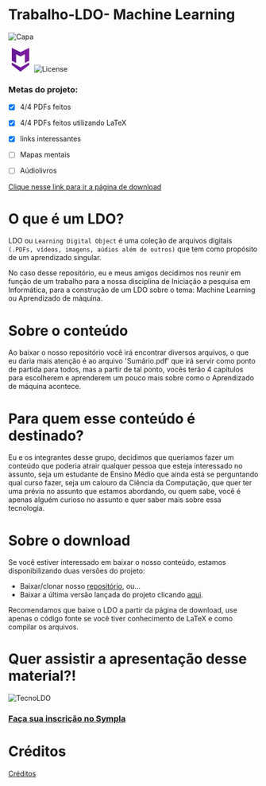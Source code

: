 # Trabalho-LDO- Machine Learning

![Capa](https://i.imgur.com/JTZCbcM.png "Capa do Livro")

![Markdown Logo](https://github.com/adam-p/markdown-here/raw/master/src/common/images/icon48.png "Markdown Logo")
![License](https://img.shields.io/cran/l/devtools?color=GPL3&label=licen%C3%A7a&logo=GPL3&logoColor=GPL3&style=plastic "License")


### Metas do projeto:

- [x] 4/4 PDFs feitos
- [x] 4/4 PDFs feitos utilizando LaTeX
- [x] links interessantes 
- [ ] Mapas mentais
- [ ] Aúdiolivros


[Clique nesse link para ir a página de download](https://github.com/MysteRys337/Trabalho-LDO-ML/releases)

# O que é um LDO?

LDO ou ```Learning Digital Object``` é uma coleção de arquivos digitais ```(.PDFs, vídeos, imagens, aúdios além de outros)``` que tem como propósito de um aprendizado singular.

No caso desse repositório, eu e meus amigos decidimos nos reunir em função de um trabalho para a nossa disciplina de Iniciação a pesquisa em Informática, para a construção de um LDO sobre o tema: Machine Learning ou Aprendizado de máquina.

# Sobre o conteúdo

Ao baixar o nosso repositório você irá encontrar diversos arquivos, o que eu daria mais atenção é ao arquivo 'Sumário.pdf' que irá servir como ponto de partida para todos, mas a partir de tal ponto, vocês terão 4 capítulos para escolherem e aprenderem um pouco mais sobre como o Aprendizado de máquina acontece.

# Para quem esse conteúdo é destinado?

Eu e os integrantes desse grupo, decidimos que queriamos fazer um conteúdo que poderia atrair qualquer pessoa que esteja interessado no assunto, seja um estudante de Ensino Médio que ainda está se perguntando qual curso fazer, seja um calouro da Ciência da Computação, que quer ter uma prévia no assunto que estamos abordando, ou quem sabe, você é apenas alguém curioso no assunto e quer saber mais sobre essa tecnologia.

# Sobre o download

Se você estiver interessado em baixar o nosso conteúdo, estamos disponibilizando duas versões do projeto:

* Baixar/clonar nosso [repositório](https://github.com/MysteRys337/Trabalho-LDO-ML), ou...
* Baixar a última versão lançada do projeto clicando [aqui](https://github.com/MysteRys337/Trabalho-LDO-ML/releases).

Recomendamos que baixe o LDO a partir da página de download, use apenas o código fonte se você tiver conhecimento de LaTeX e como compilar os arquivos.

# Quer assistir a apresentação desse material?!

![TecnoLDO](https://i.imgur.com/CzVwwUO.png "TecnoLDO") 

### [Faça sua inscrição no Sympla](https://www.sympla.com.br/tecnoldo__1046454)

# Créditos

[Créditos](https://github.com/MysteRys337/Trabalho-LDO-ML/graphs/contributors)

